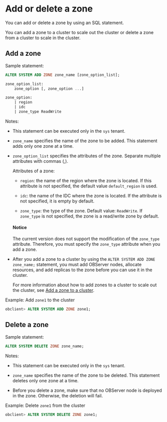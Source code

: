 # Add or delete a zone

You can add or delete a zone by using an SQL statement.

You can add a zone to a cluster to scale out the cluster or delete a zone from a cluster to scale in the cluster.

## Add a zone

Sample statement:

```sql
ALTER SYSTEM ADD ZONE zone_name [zone_option_list];

zone_option_list:
    zone_option [, zone_option ...]

zone_option:
    | region
    | idc
    | zone_type ReadWrite
```

Notes:

* This statement can be executed only in the `sys` tenant.

* `zone_name` specifies the name of the zone to be added. This statement adds only one zone at a time.

* `zone_option_list` specifies the attributes of the zone. Separate multiple attributes with commas (,).

   Attributes of a zone:

   * `region`: the name of the region where the zone is located. If this attribute is not specified, the default value `default_region` is used.

   * `idc`: the name of the IDC where the zone is located. If the attribute is not specified, it is empty by default.

   * `zone_type`: the type of the zone. Default value: `ReadWrite`. If `zone_type` is not specified, the zone is a read/write zone by default.

  <main id="notice" type='notice'>
    <h4>Notice</h4>
    <p>The current version does not support the modification of the <code>zone_type</code> attribute. Therefore, you must specify the <code>zone_type</code> attribute when you add a zone. </p>
  </main>

* After you add a zone to a cluster by using the `ALTER SYSTEM ADD ZONE zone_name;` statement, you must add OBServer nodes, allocate resources, and add replicas to the zone before you can use it in the cluster.

   For more information about how to add zones to a cluster to scale out the cluster, see [Add a zone to a cluster](../../../700.management/100.scale-out-and-scale-in/200.cluster-level-scale-out-and-scale-in/100.scale-out/100.add-a-zone-to-the-cluster.md).

Example: Add `zone1` to the cluster

```sql
obclient> ALTER SYSTEM ADD ZONE zone1;
```

## Delete a zone

Sample statement:

```sql
ALTER SYSTEM DELETE ZONE zone_name;
```

Notes:

* This statement can be executed only in the `sys` tenant.

* `zone_name` specifies the name of the zone to be deleted. This statement deletes only one zone at a time.

* Before you delete a zone, make sure that no OBServer node is deployed in the zone. Otherwise, the deletion will fail.

Example: Delete `zone1` from the cluster

```sql
obclient> ALTER SYSTEM DELETE ZONE zone1;
```

